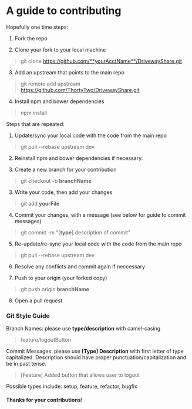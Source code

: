 # A guide to contributing #

Hopefully one time steps:

1. Fork the repo

2. Clone your fork to your local machine

  > git clone https://github.com/**yourAcctName**/DrivewayShare.git

3. Add an upstream that points to the main repo

  > git remote add upstream https://github.com/ThortyTwo/DrivewayShare.git

4. Install npm and bower dependencies

  > npm install


Steps that are repeated:

1. Update/sync your local code with the code from the main repo

  > git pull --rebase upstream dev

2. Reinstall npm and bower dependencies if necessary.

2. Create a new branch for your contribution

  > git checkout -b **branchName**

3. Write your code, then add your changes

  > git add **yourFile**

4. Commit your changes, with a message (see below for guide to commit messages)

  > git commit -m "[**type**] description of commit"

5. Re-update/re-sync your local code with the code from the main repo

  > git pull --rebase upstream dev

6. Resolve any conflicts and commit again if neccessary

7. Push to your origin (your forked copy)

  > git push origin **branchName**

8. Open a pull request



### Git Style Guide

Branch Names: please use **type/description** with camel-casing

> feature/logoutButton

Commit Messages: please use **[Type] Description** with first letter of type capitalized.  Description should have proper punctuation/capitalization and be in past tense.

> [Feature] Added button that allows user to logout

Possible types include: setup, feature, refactor, bugfix


#### Thanks for your contributions!
